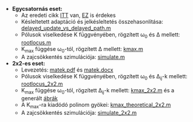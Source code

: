- **Egycsatornás eset:**
  - Az eredeti cikk [ITT](http://diec.unizar.es/~lvicente/personal/investigacion/Eusipco02-650.pdf) van, [EZ](http://diec.unizar.es/~lvicente/personal/investigacion/TSP06.pdf) is érdekes
  - Késleltetett adaptáció és jelkésleltetés összehasonlítása: [delayed_update_vs_delayed_path.m](https://github.com/bvarga92/dsp/blob/main/anc/2x2_stability/delayed_update_vs_delayed_path.m)
  - Pólusok viselkedése K függvényében, rögzített &omega;<sub>0</sub> és &Delta; mellett: [rootlocus.m](https://github.com/bvarga92/dsp/blob/main/anc/2x2_stability/rootlocus.m)
  - K<sub>max</sub> függése &omega;<sub>0</sub>-tól, rögzített &Delta; mellett: [kmax.m](https://github.com/bvarga92/dsp/blob/main/anc/2x2_stability/kmax.m)
  - A zajcsökkentés szimulációja: [simulate.m](https://github.com/bvarga92/dsp/blob/main/anc/2x2_stability/simulate.m)
- **2x2-es eset:**
  - Levezetés: [matek.pdf](https://github.com/bvarga92/dsp/blob/main/anc/2x2_stability/matek.pdf) és [matek.docx](https://github.com/bvarga92/dsp/blob/main/anc/2x2_stability/matek.docx)
  - Pólusok viselkedése K függvényében, rögzített &omega;<sub>0</sub> és &Delta;<sub>ij</sub>-k mellett: [rootlocus_2x2.m](https://github.com/bvarga92/dsp/blob/main/anc/2x2_stability/rootlocus_2x2.m)
  - K<sub>max</sub> függése &omega;<sub>0</sub>-tól, rögzített &Delta;<sub>ij</sub>-k mellett: [kmax_2x2.m](kmax_2x2.m) és a generált [ábrák](https://github.com/bvarga92/dsp/tree/main/anc/2x2_stability/abrak)
  - A K<sub>max</sub>-ra kiadódó polinom gyökei: [kmax_theoretical_2x2.m](https://github.com/bvarga92/dsp/blob/main/anc/2x2_stability/kmax_theoretical_2x2.m)
  - A zajcsökkentés szimulációja: [simulate_2x2.m](https://github.com/bvarga92/dsp/blob/main/anc/2x2_stability/simulate_2x2.m)
  